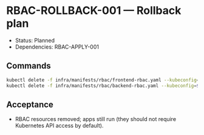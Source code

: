# RBAC-ROLLBACK-001 — Rollback plan

- Status: Planned
- Dependencies: RBAC-APPLY-001

## Commands

```bash
kubectl delete -f infra/manifests/rbac/frontend-rbac.yaml --kubeconfig=$HOME/.kube/config || true
kubectl delete -f infra/manifests/rbac/backend-rbac.yaml --kubeconfig=$HOME/.kube/config || true
```

## Acceptance

- RBAC resources removed; apps still run (they should not require Kubernetes API access by default).
